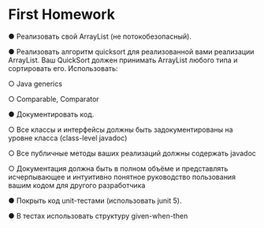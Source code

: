 # First Homework
●	Реализовать свой ArrayList (не потокобезопасный).

●	Реализовать алгоритм quicksort для реализованной вами реализации ArrayList. Ваш QuickSort должен принимать ArrayList любого типа и сортировать его. Использовать: 

○	Java generics

○	Comparable, Comparator

●	Документировать код.

○	Все классы и интерфейсы должны быть задокументированы на уровне класса (class-level javadoc)

○	Все публичные методы ваших реализаций должны содержать javadoc

○	Документация должна быть в полном объёме и представлять исчерпывающее и интуитивно понятное руководство пользования вашим кодом для другого разработчика

●	Покрыть код unit-тестами (использовать junit 5).

●	В тестах использовать структуру given-when-then
